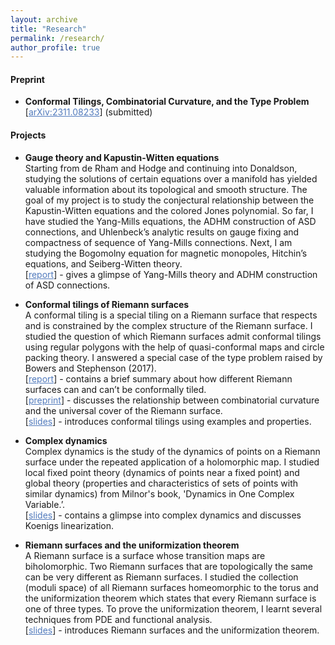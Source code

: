```yaml
---
layout: archive
title: "Research"
permalink: /research/
author_profile: true
---
```


#### Preprint

* **Conformal Tilings, Combinatorial Curvature, and the Type Problem** \
  [<a href="https://arxiv.org/abs/2311.08233" target="_blank" style="color: #527bbd; text-decoration: underline">arXiv:2311.08233</a>] (submitted)

#### Projects

* **Gauge theory and Kapustin-Witten equations** \
  Starting from de Rham and Hodge and continuing into Donaldson, studying the solutions of certain equations over a manifold has yielded valuable information about its topological and smooth structure. The goal of my project is to study the conjectural relationship between the Kapustin-Witten equations and the colored Jones polynomial. So far, I have studied the Yang-Mills equations, the ADHM construction of ASD connections, and Uhlenbeck’s analytic results on gauge fixing and compactness of sequence of Yang-Mills connections. Next, I am studying the Bogomolny equation for magnetic monopoles, Hitchin’s equations, and Seiberg-Witten theory. \
  [<a href="https://arxiv.org/abs/2311.08233" target="_blank" style="color: #527bbd; text-decoration: underline">report</a>] - gives a glimpse of Yang-Mills theory and ADHM construction of ASD connections.

* **Conformal tilings of Riemann surfaces** \
  A conformal tiling is a special tiling on a Riemann surface that respects and is constrained by the complex structure of the Riemann surface. I studied the question of which Riemann surfaces admit conformal tilings using regular polygons with the help of quasi-conformal maps and circle packing theory. I answered a special case of the type problem raised by Bowers and Stephenson (2017). \
  [<a href="https://arxiv.org/abs/2311.08233" target="_blank" style="color: #527bbd; text-decoration: underline">report</a>] - contains a brief summary about how different Riemann surfaces can and can’t be conformally tiled.\
  [<a href="https://arxiv.org/abs/2311.08233" target="_blank" style="color: #527bbd; text-decoration: underline">preprint</a>] - discusses the relationship between combinatorial curvature and the universal cover of the Riemann surface.\
  [<a href="https://arxiv.org/abs/2311.08233" target="_blank" style="color: #527bbd; text-decoration: underline">slides</a>] - introduces conformal tilings using examples and properties.

* **Complex dynamics** \
  Complex dynamics is the study of the dynamics of points on a Riemann surface under the repeated application of a holomorphic map. I studied local fixed point theory (dynamics of points near a fixed point) and global theory (properties and characteristics of sets of points with similar dynamics) from Milnor's book, 'Dynamics in One Complex Variable.’.\
  [<a href="https://arxiv.org/abs/2311.08233" target="_blank" style="color: #527bbd; text-decoration: underline">slides</a>] - contains a glimpse into complex dynamics and discusses Koenigs linearization.
 
* **Riemann surfaces and the uniformization theorem** \
  A Riemann surface is a surface whose transition maps are biholomorphic. Two Riemann surfaces that are topologically the same can be very different as Riemann surfaces. I studied the collection (moduli space) of all Riemann surfaces homeomorphic to the torus and the uniformization theorem which states that every Riemann surface is one of three types. To prove the uniformization theorem, I learnt several techniques from PDE and functional analysis.\
  [<a href="https://arxiv.org/abs/2311.08233" target="_blank" style="color: #527bbd; text-decoration: underline">slides</a>] - introduces Riemann surfaces and the uniformization theorem.
  

  

